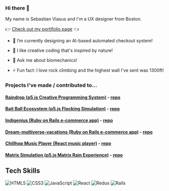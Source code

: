 ### Hi there 👋

My name is Sebastian Viasus and I'm a UX designer from Boston.

👉 [Check out my portifolio page]( https://www.sebastianviasus.com/ ) 👈

- 🔭 I’m currently designing an AI-based automated checkout system! 

- 👯 I like creative coding that's inspired by nature!

- 💬 Ask me about biomechanics!

- ⚡ Fun fact: I love rock climbing and the highest wall I've sent was 1300ft!

### Projects I've made / contributed to...


#### [Raindrop (p5.js Creative Programming System)](https://seabass617.github.io/Raindrop/) - [repo](https://github.com/seabass617/Raindrop)
#### [Bait Ball Ecosystem (p5.js Flocking Simulation)](https://seabass617.github.io/Ecosystem-Project-5-Autonomy/) - [repo](https://github.com/seabass617/Ecosystem-Project-5-Autonomy)
#### [Indigenius (Ruby on Rails e-commerce app)](https://www.indigenius.space/) - [repo](https://github.com/seabass617/indigenius)
#### [Dream-multiverse-vacations (Ruby on Rails e-commerce app)](http://multiverse-vacation.herokuapp.com/) - [repo](https://github.com/seabass617/dream_multiverse_vacations)
#### [Chillhop Music Player (React music player)](https://seabass617.github.io/music-app/) - [repo](https://github.com/seabass617/music-app)
#### [Matrix Simulation (p5.js Matrix Rain Experience)](https://seabass617.github.io/Matrix-Simulation/) - [repo](https://github.com/seabass617/Matrix-Simulation)

## Tech Skills

![HTML5](https://img.shields.io/badge/-HTML5-E34F26?style=flat-square&logo=html5&logoColor=white)
![CSS3](https://img.shields.io/badge/-CSS3-1572B6?style=flat-square&logo=css3)
![JavaScript](https://img.shields.io/badge/-JavaScript-black?style=flat-square&logo=javascript)
![React](https://img.shields.io/badge/-React-black?style=flat-square&logo=react)
![Redux](https://img.shields.io/badge/-Redux-black?style=flat-square&logo==redux)
![Rails]( https://img.shields.io/badge/-Rails-red?style=flat-square&logo=ruby-on-rails)
